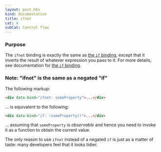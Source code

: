 ```yaml
---
layout: post.hbs
kind: documentation
title: ifnot
cat: 4
subCat: Control flow
---
```


### Purpose
The `ifnot` binding is exactly the same as [the `if` binding](#if-binding), except that it inverts the result of whatever expression you pass to it. For more details, see documentation for [the `if` binding](#if-binding).

### Note: "ifnot" is the same as a negated "if"

The following markup:

```html
<div data-bind="ifnot: someProperty">...</div>
```

... is equivalent to the following:

```html
<div data-bind="if: !someProperty()">...</div>
```

... assuming that `someProperty` is *observable* and hence you need to invoke it as a function to obtain the current value.

The only reason to use `ifnot` instead of a negated `if` is just as a matter of taste: many developers feel that it looks tidier.
